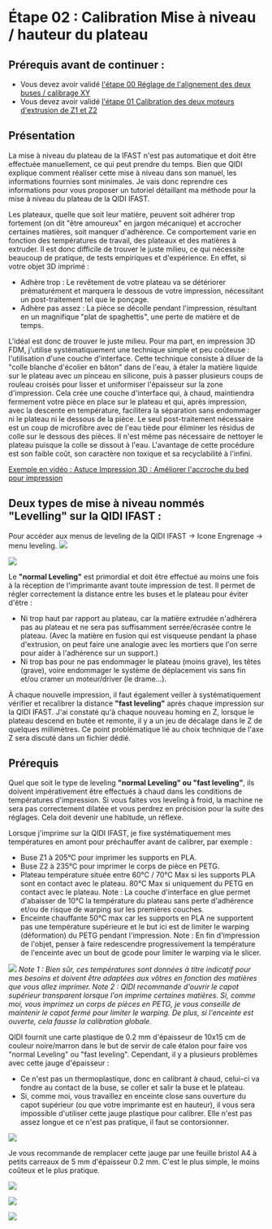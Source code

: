 # Étape 02 : Calibration Mise à niveau / hauteur du plateau

## Prérequis avant de continuer :
- Vous devez avoir validé [l'étape 00 Réglage de l'alignement des deux buses / calibrage XY](https://github.com/sudtek/IMPRIMANTES_3D/blob/main/QIDI/IFAST/CALIBRATION/Etape%2000/Etape_00.md)
- Vous devez avoir validé [l'étape 01 Calibration des deux moteurs d'extrusion de Z1 et Z2](https://github.com/sudtek/IMPRIMANTES_3D/blob/main/QIDI/IFAST/CALIBRATION/Etape%2001/Etape_01.md)

## Présentation

La mise à niveau du plateau de la IFAST n'est pas automatique et doit être effectuée manuellement, ce qui peut prendre du temps. Bien que QIDI explique comment réaliser cette mise à niveau dans son manuel, les informations fournies sont minimales. Je vais donc reprendre ces informations pour vous proposer un tutoriel détaillant ma méthode pour la mise à niveau du plateau de la QIDI IFAST.

Les plateaux, quelle que soit leur matière, peuvent soit adhérer trop fortement (on dit "être amoureux" en jargon mécanique) et accrocher certaines matières, soit manquer d'adhérence. Ce comportement varie en fonction des températures de travail, des plateaux et des matières à extruder. Il est donc difficile de trouver le juste milieu, ce qui nécessite beaucoup de pratique, de tests empiriques et d'expérience. En effet, si votre objet 3D imprimé :
- Adhère trop : Le revêtement de votre plateau va se détériorer prématurément et marquera le dessous de votre impression, nécessitant un post-traitement tel que le ponçage.
- Adhère pas assez : La pièce se décolle pendant l'impression, résultant en un magnifique "plat de spaghettis", une perte de matière et de temps.

L'idéal est donc de trouver le juste milieu. Pour ma part, en impression 3D FDM, j'utilise systématiquement une technique simple et peu coûteuse : l'utilisation d'une couche d'interface. Cette technique consiste à diluer de la "colle blanche d'écolier en bâton" dans de l'eau, à étaler la matière liquide sur le plateau avec un pinceau en silicone, puis à passer plusieurs coups de rouleau croisés pour lisser et uniformiser l'épaisseur sur la zone d'impression. Cela crée une couche d'interface qui, à chaud, maintiendra fermement votre pièce en place sur le plateau et qui, après impression, avec la descente en température, facilitera la séparation sans endommager ni le plateau ni le dessous de la pièce. Le seul post-traitement nécessaire est un coup de microfibre avec de l'eau tiède pour éliminer les résidus de colle sur le dessous des pièces. Il n'est même pas nécessaire de nettoyer le plateau puisque la colle se dissout à l'eau. L'avantage de cette procédure est son faible coût, son caractère non toxique et sa recyclabilité à l'infini.

[Exemple en vidéo : Astuce Impression 3D : Améliorer l'accroche du bed pour impression](https://www.youtube.com/watch?v=7C0QPmg6328)

## Deux types de mise à niveau nommés "Levelling" sur la QIDI IFAST :

Pour accéder aux menus de leveling de la QIDI IFAST -> Icone Engrenage -> menu leveling.
![](https://github.com/sudtek/IMPRIMANTES_3D/blob/1b44282f20c2ab513edb47a70c626f3488f8c479/QIDI/IFAST/CALIBRATION/Etape%2002/media/menu_leveling.jpg)

![](https://github.com/sudtek/IMPRIMANTES_3D/blob/349c9b5b93062e623338f2681f15292e31eb9a76/QIDI/IFAST/CALIBRATION/Etape%2002/media/Menu_Fast_normal_levelling.jpg)

Le **"normal Leveling"** est primordial et doit être effectué au moins une fois à la réception de l'imprimante avant toute impression de test. Il permet de régler correctement la distance entre les buses et le plateau pour éviter d'être :
- Ni trop haut par rapport au plateau, car la matière extrudée n'adhérera pas au plateau et ne sera pas suffisamment serrée/écrasée contre le plateau. (Avec la matière en fusion qui est visqueuse pendant la phase d'extrusion, on peut faire une analogie avec les mortiers que l'on serre pour aider à l'adhérence sur un support.)
- Ni trop bas pour ne pas endommager le plateau (moins grave), les têtes (grave), voire endommager le système de déplacement vis sans fin et/ou cramer un moteur/driver (le drame...).

À chaque nouvelle impression, il faut également veiller à systématiquement vérifier et recalibrer la distance **"fast leveling"** après chaque impression sur la QIDI IFAST. J'ai constaté qu'à chaque nouveau homing en Z, lorsque le plateau descend en butée et remonte, il y a un jeu de décalage dans le Z de quelques millimètres. Ce point problématique lié au choix technique de l'axe Z sera discuté dans un fichier dédié.

## Prérequis

Quel que soit le type de leveling **"normal Leveling" ou "fast leveling"**, ils doivent impérativement être effectués à chaud dans les conditions de températures d'impression. Si vous faites vos leveling à froid, la machine ne sera pas correctement dilatée et vous perdrez en précision pour la suite des réglages. Cela doit devenir une habitude, un réflexe.

Lorsque j'imprime sur la QIDI IFAST, je fixe systématiquement mes températures en amont pour préchauffer avant de calibrer, par exemple :
- Buse Z1 à 205°C pour imprimer les supports en PLA.
- Buse Z2 à 235°C pour imprimer le corps de pièce en PETG.
- Plateau température située entre 60°C / 70°C Max si les supports PLA sont en contact avec le plateau. 80°C Max si uniquement du PETG en contact avec le plateau. Note : La couche d'interface en glue permet d'abaisser de 10°C la température du plateau sans perte d'adhérence et/ou de risque de warping sur les premières couches.
- Enceinte chauffante 50°C max car les supports en PLA ne supportent pas une température supérieure et le but ici est de limiter le warping (déformation) du PETG pendant l'impression. Note : En fin d'impression de l'objet, penser à faire redescendre progressivement la température de l'enceinte avec un bout de gcode pour limiter le warping via le slicer.

![](https://github.com/sudtek/IMPRIMANTES_3D/blob/349c9b5b93062e623338f2681f15292e31eb9a76/QIDI/IFAST/CALIBRATION/Etape%2002/media/Temperature_%20pr%C3%A9chauffages.jpg)
_Note 1 : Bien sûr, ces températures sont données à titre indicatif pour mes besoins et doivent être adaptées aux vôtres en fonction des matières que vous allez imprimer._
_Note 2 : QIDI recommande d'ouvrir le capot supérieur transparent lorsque l'on imprime certaines matières. Si, comme moi, vous imprimez un corps de pièces en PETG, je vous conseille de maintenir le capot fermé pour limiter le warping. De plus, si l'enceinte est ouverte, cela fausse la calibration globale._

QIDI fournit une carte plastique de 0.2 mm d'épaisseur de 10x15 cm de couleur noire/marron dans le but de servir de cale étalon pour faire vos "normal Leveling" ou "fast leveling". Cependant, il y a plusieurs problèmes avec cette jauge d'épaisseur :
- Ce n'est pas un thermoplastique, donc en calibrant à chaud, celui-ci va fondre au contact de la buse, se coller et salir la buse et le plateau.
- Si, comme moi, vous travaillez en enceinte close sans ouverture du capot supérieur (ou que votre imprimante est en hauteur), il vous sera impossible d'utiliser cette jauge plastique pour calibrer. Elle n'est pas assez longue et ce n'est pas pratique, il faut se contorsionner.

![](https://github.com/sudtek/IMPRIMANTES_3D/blob/main/QIDI/IFAST/CALIBRATION/Etape%2002/media/Gauge_plastique_livr%C3%A9e_par_QIDI.jpg)

Je vous recommande de remplacer cette jauge par une feuille bristol A4 à petits carreaux de 5 mm d'épaisseur 0.2 mm. C'est le plus simple, le moins coûteux et le plus pratique.

![](https://github.com/sudtek/IMPRIMANTES_3D/blob/4367d96d8e8fbc38b2ab900d8a624da749ba79bd/QIDI/IFAST/CALIBRATION/Etape%2002/media/Feuille_A4_Bristol_0%2C02mm.jpg)


![](https://github.com/sudtek/IMPRIMANTES_3D/blob/5e3d47b0d32ce0c8ed1cd933c6c03586c30d1f84/QIDI/IFAST/CALIBRATION/Etape%2002/media/menu_leveling.jpg)

![](https://github.com/sudtek/IMPRIMANTES_3D/blob/338277bc2f0e9f8761f7f410eed4766f0eccd72d/QIDI/IFAST/CALIBRATION/Etape%2002/media/Menu_Ajustement_normal_levelling.jpg)

